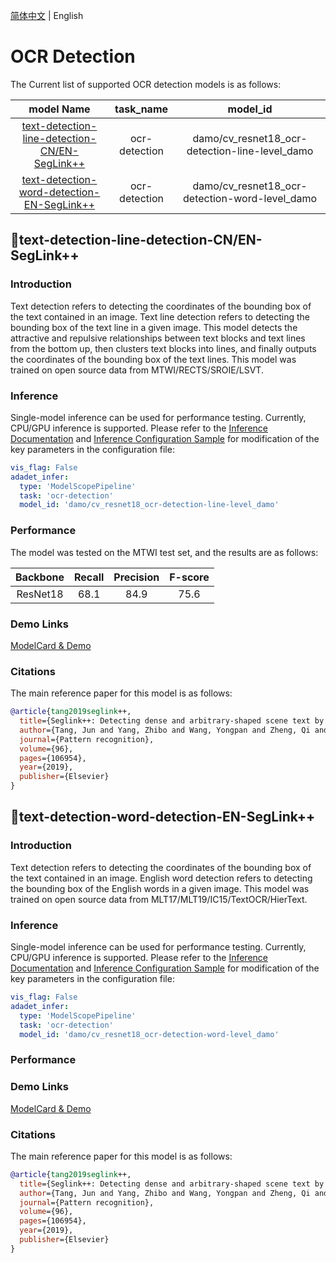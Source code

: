 [简体中文](./ocr_detection.md) | English
# OCR Detection

The Current list of supported OCR detection models is as follows:

|model Name|task_name|model_id|
|:--:|:--:|:--:|
|[text-detection-line-detection-CN/EN-SegLink++](#text-detection-line-detection-CN/EN-SegLink++)|ocr-detection|damo/cv_resnet18_ocr-detection-line-level_damo|
|[text-detection-word-detection-EN-SegLink++](#text-detection-word-detection-EN-SegLink++)|ocr-detection|damo/cv_resnet18_ocr-detection-word-level_damo|

## 📌text-detection-line-detection-CN/EN-SegLink++ ##
### Introduction
Text detection refers to detecting the coordinates of the bounding box of the text contained in an image. Text line detection refers to detecting the bounding box of the text line in a given image. This model detects the attractive and repulsive relationships between text blocks and text lines from the bottom up, then clusters text blocks into lines, and finally outputs the coordinates of the bounding box of the text lines. This model was trained on open source data from MTWI/RECTS/SROIE/LSVT.


### Inference
Single-model inference can be used for performance testing. Currently, CPU/GPU inference is supported. Please refer to the [Inference Documentation](../infer/infer_tutorial_EN.md) and [Inference Configuration Sample](../../configs/infer/model_infer.yaml) for modification of the key parameters in the configuration file:

```yaml
vis_flag: False
adadet_infer:
  type: 'ModelScopePipeline'
  task: 'ocr-detection'
  model_id: 'damo/cv_resnet18_ocr-detection-line-level_damo'
```

### Performance
The model was tested on the MTWI test set, and the results are as follows:

| Backbone |  Recall   | Precision |  F-score |
|:--------:|:---------:|:---------:|:--------:|
| ResNet18 |   68.1    |   84.9    |   75.6   |

### Demo Links
[ModelCard & Demo](https://modelscope.cn/models/damo/cv_resnet18_ocr-detection-line-level_damo/summary)

### Citations
The main reference paper for this model is as follows:

```BibTex
@article{tang2019seglink++,
  title={Seglink++: Detecting dense and arbitrary-shaped scene text by instance-aware component grouping},
  author={Tang, Jun and Yang, Zhibo and Wang, Yongpan and Zheng, Qi and Xu, Yongchao and Bai, Xiang},
  journal={Pattern recognition},
  volume={96},
  pages={106954},
  year={2019},
  publisher={Elsevier}
}
```

## 📌text-detection-word-detection-EN-SegLink++ ##
### Introduction
Text detection refers to detecting the coordinates of the bounding box of the text contained in an image. English word detection refers to detecting the bounding box of the English words in a given image. This model was trained on open source data from MLT17/MLT19/IC15/TextOCR/HierText.

### Inference
Single-model inference can be used for performance testing. Currently, CPU/GPU inference is supported. Please refer to the [Inference Documentation](../infer/infer_tutorial_EN.md) and [Inference Configuration Sample](../../configs/infer/model_infer.yaml) for modification of the key parameters in the configuration file:

```yaml
vis_flag: False
adadet_infer:
  type: 'ModelScopePipeline'
  task: 'ocr-detection'
  model_id: 'damo/cv_resnet18_ocr-detection-word-level_damo'
```

### Performance

### Demo Links
[ModelCard & Demo](https://modelscope.cn/models/damo/cv_resnet18_ocr-detection-word-level_damo/summary)

### Citations
The main reference paper for this model is as follows:

```BibTeX
@article{tang2019seglink++,
  title={Seglink++: Detecting dense and arbitrary-shaped scene text by instance-aware component grouping},
  author={Tang, Jun and Yang, Zhibo and Wang, Yongpan and Zheng, Qi and Xu, Yongchao and Bai, Xiang},
  journal={Pattern recognition},
  volume={96},
  pages={106954},
  year={2019},
  publisher={Elsevier}
}
```
